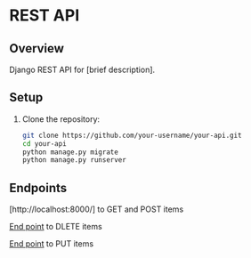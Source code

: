 # REST API

## Overview
Django REST API for [brief description].

## Setup
1. Clone the repository:
   ```bash
   git clone https://github.com/your-username/your-api.git
   cd your-api
   python manage.py migrate
   python manage.py runserver

## Endpoints
[http://localhost:8000/] to GET and POST items

[End point](http://localhost:8000/delete/<int:id>/) to DLETE items

[End point](http://localhost:8000/update/<int:id>/) to PUT items

